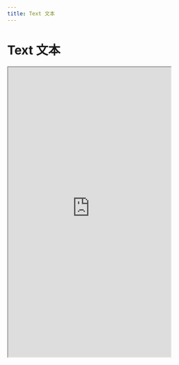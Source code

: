 ```yaml
---
title: Text 文本
---
```


# Text 文本

<iframe src="https://cfg-design.github.io/cfgd-uniapp3/#/pages/text/index" style="width: 375px; height: 667px" />

### 基本使用

```vue-html
<c-text text="文本内容" />
<c-text>文本内容</text> <!-- 不推荐写法。h5 正常，其它端有兼容问题。 -->
<c-text c="h1" text="文本内容" />
<c-text c="h2" text="文本内容" />
<c-text c="h3" text="文本内容" />
<c-text c="h4" text="文本内容" />
<c-text c="h5" text="文本内容" />
<c-text c="h6" text="文本内容" />
```

### 颜色
* [颜色的使用](/guide/colors.html)

```vue-html
<c-text color="primary" text="文本内容" />
<c-text color="error" text="文本内容" />
<c-text color="success" text="文本内容" />
<c-text color="warning" text="文本内容" />
<c-text color="info" text="文本内容" />
<c-text color="#7546c9" text="文本内容" />
```

### 大小
* [大小的使用](/guide/font-sizes.html)

```vue-html
<c-text size="s" text="S 文本" />
<c-text size="m" text="M 文本" />
<c-text size="l" text="L 文本" />
<c-text size="100" text="100 文本" />
```

### 配置 Props
* [Props 的使用](/guide/props.html)

```ts
import { setTextConfigs } from '@/uni_modules/cfg-design'

setTextConfigs({
  default: { ... }, // 默认配置
  myText1: { ... },  // 自定义配置
  myText2: { ... }, // 自定义配置
})
```

```vue-html
<c-text c="myText1" text="text1" />
<c-text c="myText2">text2</c-text>
```

### API

### Text Props {#props}

| 名称             | 类型                     | 默认值             | 版本           | 说明           |
|:----------------|:------------------------|:------------------|:--------------|:--------------|
| c               | string                  | default           |               | 配置名。[使用](#配置-props)    |
| props           | TextProps               | undefined         |               | 全部 props 。 [Props 的使用](/guide/props.html) |
| c-class         | HTMLAttributes['class'] | undefined         |               | 自定义类名 |
| c-style         | HTMLAttributes['style'] | undefined         |               | 自定义样式 |
| text            | string                  | undefined         |               | 显示文字   |
| color           | string                  | main              |               | 字体颜色。 [颜色的使用](/guide/colors.html)   |
| size            | string \| number        | m                 |               | 字体大小。 [大小的使用](/guide/font-sizes.html)   |
| strong          | boolean                 | false             |               | 是否粗体   |
| italic          | boolean                 | false             |               | 是否斜体   |
| underline       | boolean                 | false             |               | 是否显示下划线   |
| del             | boolean                 | false             |               | 是否显示删除线   |
| lines           | number \| string        | undefined         |               | 限制行数。内容超出显示省略号   |
